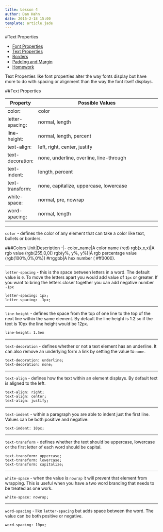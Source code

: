 ```yaml
---
title: Lesson 4
author: Dan Hahn
date: 2015-2-18 15:00
template: article.jade
---
```


#Text Properties

* [Font Properties]()
* [Text Properties](text.html)
* [Borders](borders.html)
* [Padding and Margin](padding-margin.html)
* [Homework](homework.html)


Text Properties like font properties alter the way fonts display but have more to do with spacing or alignment than the way the font itself displays.

##Text Properties

Property|Possible Values
-|-
color:|color
letter-spacing:|normal, length
line-height:|normal, length, percent
text-align:|left, right, center, justify
text-decoration:|none, underline,  overline, line-through
text-indent:|length, percent
text-transform:|none, capitalize, uppercase, lowercase
white-space:|normal, pre, nowrap
word-spacing:|normal, length

---

`color` - defines the color of any element that can take a color like text, bullets or borders. 

###Colors
Unit|Description
-|-
color_name|A color name (red)
rgb(x,x,x)|A rgb value (rgb(255,0,0))
rgb(y%, y%, y%)|A rgb percentage value (rgb(100%,0%,0%))
#rrggbb|A hex number ( #ff0000).

---

`letter-spacing` - this is the space between letters in a word.  The default value is `0`.  To move the letters apart you would add value of `1px` or greater.  If you want to bring the letters closer together you can add negative number `-1px`

	letter-spacing: 1px;
	letter-spacing: -1px;

---

`line-height` - defines the space from the top of one line to the top of the next line within the same element.   By default the line height is 1.2 so if the text is 10px the line height would be 12px. 

	line-height: 1.5em

---

`text-decoration` - defines whether or not a text element has an underline.  It can also remove an underlying form a link by setting the value to `none`.  
	
	text-decoration: underline;
	text-decoration: none;

---

`text-align` - defines how the text within an element displays. By default text is aligned to the left.  

	text-align: right;
	text-align: center;
	text-align: justify;

---

`text-indent` - within a paragraph you are able to indent just the first line.  Values can be both positive and negative. 

	text-indent: 10px;

---

`text-transform` - defines whether the text should be uppercase, lowercase or the first letter of each word should be capital.  

	text-transform: uppercase;
	text-transform: lowercase;
	text-transform: capitalize; 

---

`white-space` - when the value is `nowrap` it will prevent that element from wrapping.  This is useful when you have a two word branding that needs to be treated as one work.  

	white-space: nowrap;

---

`word-spacing` - like `letter-spacing` but adds space between the word.  The value can be both positive or negative.  

	word-spacing: 10px;

<style>
table tr td:nth-child(1){width:20%}
td .label {margin-right: 4px;cursor: pointer;}
</style>


<script src="lesson5.js"></script>

